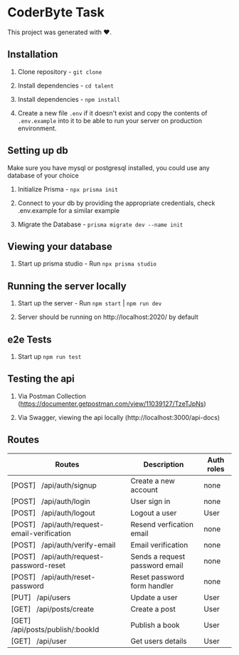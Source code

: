 # CoderByte Task

This project was generated with ❤.

## Installation

1. Clone repository - `git clone `

2. Install dependencies - `cd talent`

3. Install dependencies - `npm install`

4. Create a new file `.env` if it doesn't exist and copy the contents of `.env.example` into it to be able to run your server on production environment.

## Setting up db

Make sure you have mysql or postgresql installed, you could use any database of your choice

1. Initialize Prisma - `npx prisma init`

2. Connect to your db by providing the appropriate credentials, check .env.example for a similar example

3. Migrate the Database - `prisma migrate dev --name init`

## Viewing your database

1. Start up prisma studio - Run `npx prisma studio`

## Running the server locally

1. Start up the server - Run `npm start` | `npm run dev`

2. Server should be running on http://localhost:2020/ by default 

## e2e Tests

1. Start up `npm run test`


## Testing the api

1. Via Postman Collection (https://documenter.getpostman.com/view/11039127/TzeTJpNs)

2. Via Swagger, viewing the api locally (http://localhost:3000/api-docs)

## Routes

| Routes                                             | Description                    | Auth roles |
| -------------------------------------------------- | ------------------------------ | ---------- |
| [POST] &nbsp; /api/auth/signup                     | Create a new account           | none       |
| [POST] &nbsp; /api/auth/login                      | User sign in                   | none       |
| [POST] &nbsp; /api/auth/logout                     | Logout a user                  | User       |
| [POST] &nbsp; /api/auth/request-email-verification | Resend verfication email       | none       |
| [POST] &nbsp; /api/auth/verify-email               | Email verification             | none       |
| [POST] &nbsp; /api/auth/request-password-reset     | Sends a request password email | none       |
| [POST] &nbsp; /api/auth/reset-password             | Reset password form handler    | none       |
| [PUT] &nbsp; /api/users                            | Update a user                  | User       |
| [GET] &nbsp; /api/posts/create                     | Create a post                  | User       |
| [GET] &nbsp; /api/posts/publish/:bookId            | Publish a book                 | User       |
| [GET] &nbsp; /api/user                             | Get users details              | User       |
